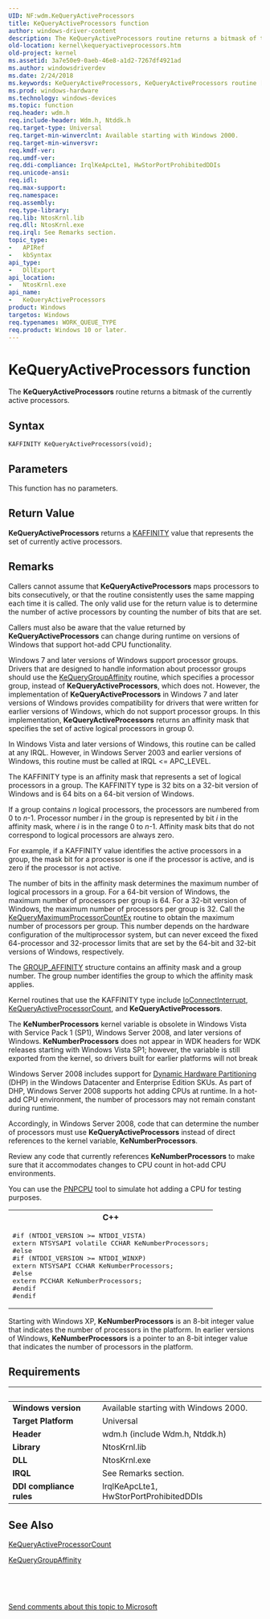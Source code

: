 ```yaml
---
UID: NF:wdm.KeQueryActiveProcessors
title: KeQueryActiveProcessors function
author: windows-driver-content
description: The KeQueryActiveProcessors routine returns a bitmask of the currently active processors.
old-location: kernel\kequeryactiveprocessors.htm
old-project: kernel
ms.assetid: 3a7e50e9-0aeb-46e8-a1d2-7267df4921ad
ms.author: windowsdriverdev
ms.date: 2/24/2018
ms.keywords: KeQueryActiveProcessors, KeQueryActiveProcessors routine [Kernel-Mode Driver Architecture], k105_963f6993-c875-4939-89ce-7abf2e7a9c22.xml, kernel.kequeryactiveprocessors, wdm/KeQueryActiveProcessors
ms.prod: windows-hardware
ms.technology: windows-devices
ms.topic: function
req.header: wdm.h
req.include-header: Wdm.h, Ntddk.h
req.target-type: Universal
req.target-min-winverclnt: Available starting with Windows 2000.
req.target-min-winversvr: 
req.kmdf-ver: 
req.umdf-ver: 
req.ddi-compliance: IrqlKeApcLte1, HwStorPortProhibitedDDIs
req.unicode-ansi: 
req.idl: 
req.max-support: 
req.namespace: 
req.assembly: 
req.type-library: 
req.lib: NtosKrnl.lib
req.dll: NtosKrnl.exe
req.irql: See Remarks section.
topic_type:
-	APIRef
-	kbSyntax
api_type:
-	DllExport
api_location:
-	NtosKrnl.exe
api_name:
-	KeQueryActiveProcessors
product: Windows
targetos: Windows
req.typenames: WORK_QUEUE_TYPE
req.product: Windows 10 or later.
---
```



# KeQueryActiveProcessors function
The <b>KeQueryActiveProcessors</b> routine returns a bitmask of the currently active processors.

## Syntax

````
KAFFINITY KeQueryActiveProcessors(void);
````

## Parameters

This function has no parameters.

## Return Value

<b>KeQueryActiveProcessors</b> returns a <a href="https://msdn.microsoft.com/library/windows/hardware/ff551830">KAFFINITY</a> value that represents the set of currently active processors.

## Remarks

Callers cannot assume that <b>KeQueryActiveProcessors</b> maps processors to bits consecutively, or that the routine consistently uses the same mapping each time it is called. The only valid use for the return value is to determine the number of active processors by counting the number of bits that are set.

Callers must also be aware that the value returned by <b>KeQueryActiveProcessors</b> can change during runtime on versions of Windows that support hot-add CPU functionality.

Windows 7 and later versions of Windows support processor groups. Drivers that are designed to handle information about processor groups should use the <a href="..\ntddk\nf-ntddk-kequerygroupaffinity.md">KeQueryGroupAffinity</a> routine, which specifies a processor group, instead of <b>KeQueryActiveProcessors</b>, which does not. However, the implementation of <b>KeQueryActiveProcessors</b> in Windows 7 and later versions of Windows provides compatibility for drivers that were written for earlier versions of Windows, which do not support processor groups. In this implementation, <b>KeQueryActiveProcessors</b> returns an affinity mask that specifies the set of active logical processors in group 0.

In Windows Vista and later versions of Windows, this routine can be called at any IRQL. However, in Windows Server 2003 and earlier versions of Windows, this routine must be called at IRQL &lt;= APC_LEVEL.

The KAFFINITY type is an affinity mask that represents a set of logical processors in a group. The KAFFINITY type is 32 bits on a 32-bit version of Windows and is 64 bits on a 64-bit version of Windows.

If a group contains <i>n</i> logical processors, the processors are numbered from 0 to <i>n</i>-1. Processor number <i>i</i> in the group is represented by bit <i>i</i> in the affinity mask, where <i>i</i> is in the range 0 to <i>n</i>-1. Affinity mask bits that do not correspond to logical processors are always zero.

For example, if a KAFFINITY value identifies the active processors in a group, the mask bit for a processor is one if the processor is active, and is zero if the processor is not active.

The number of bits in the affinity mask determines the maximum number of logical processors in a group. For a 64-bit version of Windows, the maximum number of processors per group is 64. For a 32-bit version of Windows, the maximum number of processors per group is 32. Call the <a href="..\ntddk\nf-ntddk-kequerymaximumprocessorcountex.md">KeQueryMaximumProcessorCountEx</a> routine to obtain the maximum number of processors per group. This number depends on the hardware configuration of the multiprocessor system, but can never exceed the fixed 64-processor and 32-processor limits that are set by the 64-bit and 32-bit versions of Windows, respectively.

The <a href="..\miniport\ns-miniport-_group_affinity.md">GROUP_AFFINITY</a> structure contains an affinity mask and a group number. The group number identifies the group to which the affinity mask applies.

Kernel routines that use the KAFFINITY type include <a href="..\wdm\nf-wdm-ioconnectinterrupt.md">IoConnectInterrupt</a>, <a href="..\ntddk\nf-ntddk-kequeryactiveprocessorcount.md">KeQueryActiveProcessorCount</a>, and <b>KeQueryActiveProcessors</b>. 

The <b>KeNumberProcessors</b> kernel variable is obsolete in Windows Vista with Service Pack 1 (SP1), Windows Server 2008, and later versions of Windows. <b>KeNumberProcessors</b> does not appear in WDK headers for WDK releases starting with Windows Vista SP1; however, the variable is still exported from the kernel, so drivers built for earlier platforms will not break

Windows Server 2008 includes support for <a href="https://msdn.microsoft.com/1b6a1dc5-ec32-4bb9-acaf-14db284b4a0e">Dynamic Hardware Partitioning</a> (DHP) in the Windows Datacenter and Enterprise Edition SKUs. As part of DHP, Windows Server 2008 supports hot adding CPUs at runtime. In a hot-add CPU environment, the number of processors may not remain constant during runtime.

Accordingly, in Windows Server 2008, code that can determine the number of processors must use <b>KeQueryActiveProcessors</b> instead of direct references to the kernel variable, <b>KeNumberProcessors</b>.

Review any code that currently references <b>KeNumberProcessors</b> to make sure that it accommodates changes to CPU count in hot-add CPU environments.

You can use the <a href="https://msdn.microsoft.com/397283e6-0691-4e55-9507-483bb311b524">PNPCPU</a> tool to simulate hot adding a CPU for testing purposes.

<div class="code"><span codelanguage="ManagedCPlusPlus"><table>
<tr>
<th>C++</th>
</tr>
<tr>
<td>
<pre>#if (NTDDI_VERSION &gt;= NTDDI_VISTA)
extern NTSYSAPI volatile CCHAR KeNumberProcessors;
#else
#if (NTDDI_VERSION &gt;= NTDDI_WINXP)
extern NTSYSAPI CCHAR KeNumberProcessors;
#else
extern PCCHAR KeNumberProcessors;
#endif
#endif</pre>
</td>
</tr>
</table></span></div>
Starting with Windows XP, <b>KeNumberProcessors</b> is an 8-bit integer value that indicates the number of processors in the platform. In earlier versions of Windows, <b>KeNumberProcessors</b> is a pointer to an 8-bit integer value that indicates the number of processors in the platform.

## Requirements
| &nbsp; | &nbsp; |
| ---- |:---- |
| **Windows version** | Available starting with Windows 2000.  |
| **Target Platform** | Universal |
| **Header** | wdm.h (include Wdm.h, Ntddk.h) |
| **Library** | NtosKrnl.lib |
| **DLL** | NtosKrnl.exe |
| **IRQL** | See Remarks section. |
| **DDI compliance rules** | IrqlKeApcLte1, HwStorPortProhibitedDDIs |

## See Also

<a href="..\ntddk\nf-ntddk-kequeryactiveprocessorcount.md">KeQueryActiveProcessorCount</a>



<a href="..\ntddk\nf-ntddk-kequerygroupaffinity.md">KeQueryGroupAffinity</a>



 

 

<a href="mailto:wsddocfb@microsoft.com?subject=Documentation%20feedback [kernel\kernel]:%20KeQueryActiveProcessors routine%20 RELEASE:%20(2/24/2018)&amp;body=%0A%0APRIVACY STATEMENT%0A%0AWe use your feedback to improve the documentation. We don't use your email address for any other purpose, and we'll remove your email address from our system after the issue that you're reporting is fixed. While we're working to fix this issue, we might send you an email message to ask for more info. Later, we might also send you an email message to let you know that we've addressed your feedback.%0A%0AFor more info about Microsoft's privacy policy, see http://privacy.microsoft.com/en-us/default.aspx." title="Send comments about this topic to Microsoft">Send comments about this topic to Microsoft</a>